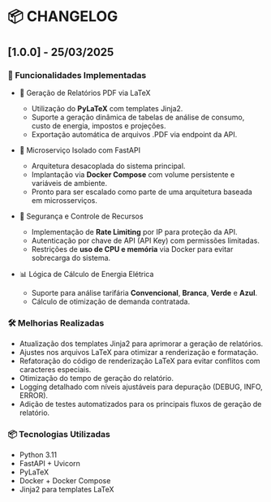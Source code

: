 # 📦 CHANGELOG

## [1.0.0] - 25/03/2025

### 🚀 Funcionalidades Implementadas
- 📄 Geração de Relatórios PDF via LaTeX
  - Utilização do **PyLaTeX** com templates Jinja2.
  - Suporte a geração dinâmica de tabelas de análise de consumo, custo de energia, impostos e projeções.
  - Exportação automática de arquivos .PDF via endpoint da API.

- 🔧 Microserviço Isolado com FastAPI
  - Arquitetura desacoplada do sistema principal.
  - Implantação via **Docker Compose** com volume persistente e variáveis de ambiente.
  - Pronto para ser escalado como parte de uma arquitetura baseada em microsserviços.

- 🔐 Segurança e Controle de Recursos
  - Implementação de **Rate Limiting** por IP para proteção da API.
  - Autenticação por chave de API (API Key) com permissões limitadas.
  - Restrições de **uso de CPU e memória** via Docker para evitar sobrecarga do sistema.

- 📊 Lógica de Cálculo de Energia Elétrica
  - Suporte para análise tarifária **Convencional**, **Branca**, **Verde** e **Azul**.
  - Cálculo de otimização de demanda contratada.

### 🛠 Melhorias Realizadas
- Atualização dos templates Jinja2 para aprimorar a geração de relatórios.
- Ajustes nos arquivos LaTeX para otimizar a renderização e formatação.
- Refatoração do código de renderização LaTeX para evitar conflitos com caracteres especiais.
- Otimização do tempo de geração do relatório.
- Logging detalhado com níveis ajustáveis para depuração (DEBUG, INFO, ERROR).
- Adição de testes automatizados para os principais fluxos de geração de relatório.

### 📦 Tecnologias Utilizadas
- Python 3.11
- FastAPI + Uvicorn
- PyLaTeX
- Docker + Docker Compose
- Jinja2 para templates LaTeX
